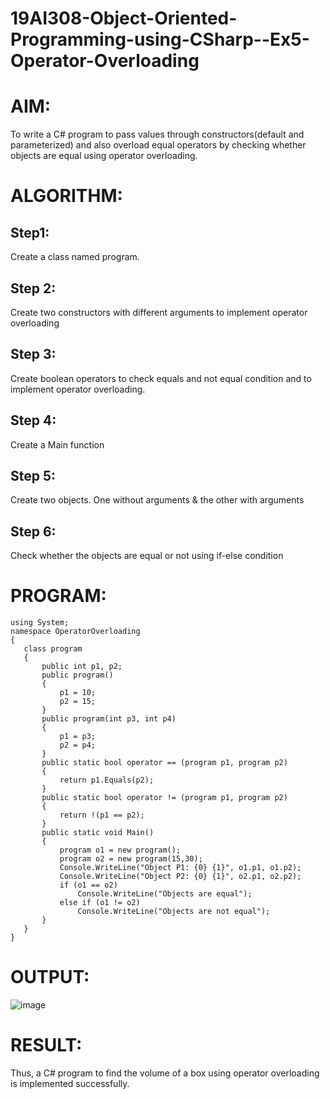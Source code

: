 # 19AI308-Object-Oriented-Programming-using-CSharp--Ex5-Operator-Overloading
# AIM:
To write a C# program to pass values through constructors(default and parameterized) and also overload equal operators by checking whether objects are equal using operator overloading. 
# ALGORITHM:
## Step1:
Create a class named program.
## Step 2:
Create two constructors with different arguments to implement operator overloading
## Step 3:
Create boolean operators to check equals and not equal condition and to implement operator overloading.
## Step 4:
Create a Main function
## Step 5:
Create two objects. One without arguments & the other with arguments
## Step 6:
Check whether the objects are equal or not using if-else condition

# PROGRAM:
```
using System;
namespace OperatorOverloading
{
   class program
   {
       public int p1, p2;
       public program()
       {
           p1 = 10;
           p2 = 15;
       }
       public program(int p3, int p4)
       {
           p1 = p3;
           p2 = p4;
       }
       public static bool operator == (program p1, program p2)
       {
           return p1.Equals(p2);
       }
       public static bool operator != (program p1, program p2)
       {
           return !(p1 == p2);
       }
       public static void Main()
       {
           program o1 = new program();
           program o2 = new program(15,30);
           Console.WriteLine("Object P1: {0} {1}", o1.p1, o1.p2);
           Console.WriteLine("Object P2: {0} {1}", o2.p1, o2.p2);
           if (o1 == o2)
               Console.WriteLine("Objects are equal");
           else if (o1 != o2)
               Console.WriteLine("Objects are not equal");
       }
   }
}
```
# OUTPUT:
![image](https://github.com/Kousalya22008930/19AI308-Object-Oriented-Programming-using-CSharp--Ex5-Operator-Overloading/assets/119389108/ce432145-44d6-4abc-b4cd-db9245d2b9cb)

# RESULT:
Thus, a C# program to find the volume of a box using operator overloading is implemented successfully.
